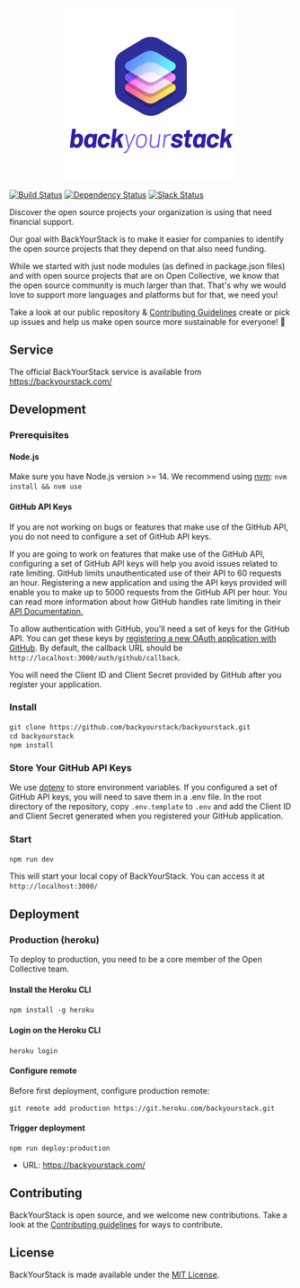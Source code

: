 <p align="center">
  <a href="https://backyourstack.com/"><img width="308" height="308" src="src/public/static/img/logo-og-1.png" alt="BackYourStack"></a>
</p>

[![Build Status](https://travis-ci.org/backyourstack/backyourstack.svg?branch=master)](https://travis-ci.org/backyourstack/backyourstack)
[![Dependency Status](https://david-dm.org/backyourstack/backyourstack/status.svg)](https://david-dm.org/backyourstack/backyourstack)
[![Slack Status](https://slack.opencollective.com/badge.svg)](https://opencollective.slack.com/archives/CMFGW1CTD)

Discover the open source projects your organization is using that need financial support.

Our goal with BackYourStack is to make it easier for companies to identify the open source projects that they depend on that also need funding.

While we started with just node modules (as defined in package.json files) and with open source projects that are on Open Collective, we know that the open source community is much larger than that. That's why we would love to support more languages and platforms but for that, we need you!

Take a look at our public repository & [Contributing Guidelines](https://github.com/backyourstack/backyourstack/blob/master/CONTRIBUTING.md) create or pick up issues and help us make open source more sustainable for everyone! 🙌

## Service

The official BackYourStack service is available from https://backyourstack.com/

## Development

### Prerequisites

#### Node.js

Make sure you have Node.js version >= 14. We recommend using [nvm](https://github.com/creationix/nvm): `nvm install && nvm use`

#### GitHub API Keys

If you are not working on bugs or features that make use of the GitHub API, you do not need to configure a set of GitHub API keys.

If you are going to work on features that make use of the GitHub API, configuring a set of GitHub API keys will help you avoid issues related to rate limiting. GitHub limits unauthenticated use of their API to 60 requests an hour. Registering a new application and using the API keys provided will enable you to make up to 5000 requests from the GitHub API per hour. You can read more information about how GitHub handles rate limiting in their [API Documentation.](https://developer.github.com/v3/#rate-limiting)

To allow authentication with GitHub, you'll need a set of keys for the GitHub API. You can get these keys by [registering a new OAuth application with GitHub](https://github.com/settings/applications/new). By default, the callback URL should be `http://localhost:3000/auth/github/callback`.

You will need the Client ID and Client Secret provided by GitHub after you register your application.

### Install

```
git clone https://github.com/backyourstack/backyourstack.git
cd backyourstack
npm install
```

### Store Your GitHub API Keys

We use [dotenv](https://github.com/motdotla/dotenv) to store environment variables. If you configured a set of GitHub API keys, you will need to save them in a .env file. In the root directory of the repository, copy `.env.template` to `.env` and add the Client ID and Client Secret generated when you registered your GitHub application.

### Start

`npm run dev`

This will start your local copy of BackYourStack. You can access it at `http://localhost:3000/`

## Deployment

### Production (heroku)

To deploy to production, you need to be a core member of the Open Collective team.

#### Install the Heroku CLI

`npm install -g heroku`

#### Login on the Heroku CLI

`heroku login`

#### Configure remote

Before first deployment, configure production remote:

```
git remote add production https://git.heroku.com/backyourstack.git
```

#### Trigger deployment

```
npm run deploy:production
```

- URL: https://backyourstack.com/

## Contributing

BackYourStack is open source, and we welcome new contributions. Take a look at the [Contributing guidelines](Contributing.md) for ways to contribute.

## License

BackYourStack is made available under the [MIT License](LICENSE).
